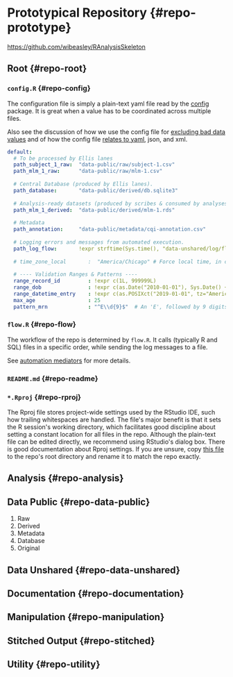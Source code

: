 Prototypical Repository {#repo-prototype}
====================================

https://github.com/wibeasley/RAnalysisSkeleton

Root {#repo-root}
------------------------------------

### `config.R` {#repo-config}
  
The configuration file is simply a plain-text yaml file read by the [config](https://CRAN.R-project.org/package=config) package.  It is great when a value has to be coordinated across multiple files.

Also see the discussion of how we use the config file for [excluding bad data values](https://ouhscbbmc.github.io/data-science-practices-1/coding.html#excluding-bad-cases) and of how the config file [relates to yaml](#data-containers-yaml), json, and xml.

```yaml
default:
  # To be processed by Ellis lanes
  path_subject_1_raw:  "data-public/raw/subject-1.csv"
  path_mlm_1_raw:      "data-public/raw/mlm-1.csv"
  
  # Central Database (produced by Ellis lanes).
  path_database:       "data-public/derived/db.sqlite3"
  
  # Analysis-ready datasets (produced by scribes & consumed by analyses).
  path_mlm_1_derived:  "data-public/derived/mlm-1.rds"
  
  # Metadata
  path_annotation:     "data-public/metadata/cqi-annotation.csv"
  
  # Logging errors and messages from automated execution.
  path_log_flow:       !expr strftime(Sys.time(), "data-unshared/log/flow-%Y-%m-%d--%H-%M-%S.log")
  
  # time_zone_local       :  "America/Chicago" # Force local time, in case remotely run.
  
  # ---- Validation Ranges & Patterns ----
  range_record_id         : !expr c(1L, 999999L)
  range_dob               : !expr c(as.Date("2010-01-01"), Sys.Date() + lubridate::days(1))
  range_datetime_entry    : !expr c(as.POSIXct("2019-01-01", tz="America/Chicago"), Sys.time())
  max_age                 : 25
  pattern_mrn             : "^E\\d{9}$"  # An 'E', followed by 9 digits.
```
    
### `flow.R` {#repo-flow}

The workflow of the repo is determined by `flow.R`.  It calls (typically R and SQL) files in a specific order, while sending the log messages to a file.

See [automation mediators](#automation-flow) for more details.

### `README.md` {#repo-readme}

### `*.Rproj` {#repo-rproj}

The Rproj file stores project-wide settings used by the RStudio IDE, such how trailing whitespaces are handled.  The file's major benefit is that it sets the R session's working directory, which facilitates good discipline about setting a constant location for all files in the repo.  Although the plain-text file can be edited directly, we recommend using RStudio's dialog box.  There is good documentation about Rproj settings.  If you are unsure, copy [this file](https://github.com/wibeasley/RAnalysisSkeleton/blob/master/RAnalysisSkeleton.Rproj) to the repo's root directory and rename it to match the repo exactly.

Analysis {#repo-analysis}
------------------------------------

Data Public {#repo-data-public}
------------------------------------


1. Raw
1. Derived
1. Metadata
1. Database
1. Original


Data Unshared {#repo-data-unshared}
------------------------------------

Documentation {#repo-documentation}
------------------------------------

Manipulation {#repo-manipulation}
------------------------------------

Stitched Output {#repo-stitched}
------------------------------------

Utility {#repo-utility}
------------------------------------
